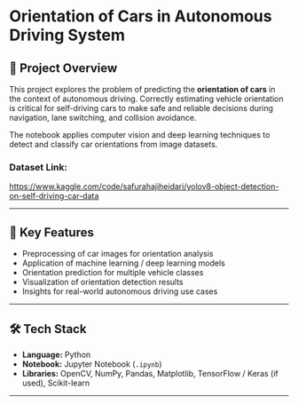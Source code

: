 # Orientation of Cars in Autonomous Driving System

## 📌 Project Overview
This project explores the problem of predicting the **orientation of cars** in the context of autonomous driving. Correctly estimating vehicle orientation is critical for self-driving cars to make safe and reliable decisions during navigation, lane switching, and collision avoidance.  

The notebook applies computer vision and deep learning techniques to detect and classify car orientations from image datasets.  

### Dataset Link: 

https://www.kaggle.com/code/safurahajiheidari/yolov8-object-detection-on-self-driving-car-data

---

## 🚗 Key Features
- Preprocessing of car images for orientation analysis  
- Application of machine learning / deep learning models  
- Orientation prediction for multiple vehicle classes  
- Visualization of orientation detection results  
- Insights for real-world autonomous driving use cases  

---

## 🛠️ Tech Stack
- **Language:** Python  
- **Notebook:** Jupyter Notebook (`.ipynb`)  
- **Libraries:** OpenCV, NumPy, Pandas, Matplotlib, TensorFlow / Keras (if used), Scikit-learn  

---
